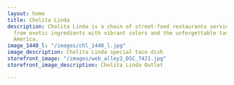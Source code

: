 ```yaml
---
layout: home
title: Cholita Linda
description: Cholita Linda is a chain of street-food restaurants serving fresh foods
  from exotic ingredients with vibrant colors and the unforgettable taste of Latin
  America.
image_1440_l: "/images/chl_1440_l.jpg"
image_description: Cholita Linda special taco dish
storefront_image: "/images/web_alley2_DSC_7421.jpg"
storefront_image_description: Cholita Linda Outlet

---
```

